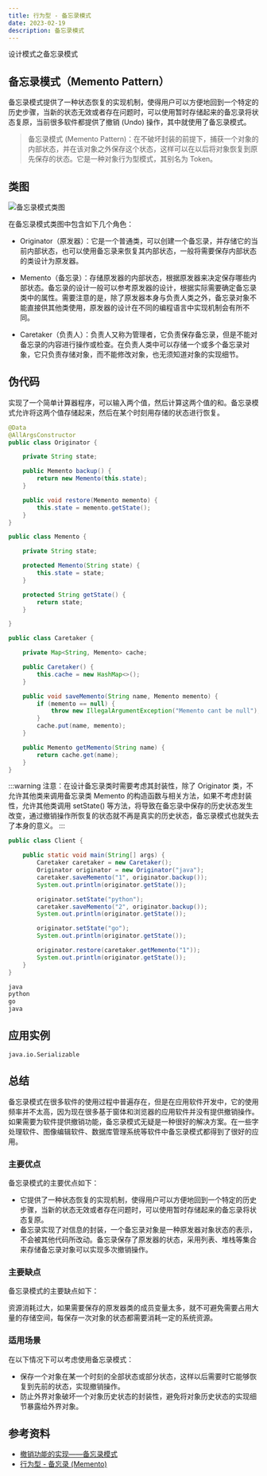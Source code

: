 ```yaml
---
title: 行为型 - 备忘录模式
date: 2023-02-19
description: 备忘录模式
---
```


设计模式之备忘录模式
<!-- more -->

## 备忘录模式（Memento Pattern）

备忘录模式提供了一种状态恢复的实现机制，使得用户可以方便地回到一个特定的历史步骤，当新的状态无效或者存在问题时，可以使用暂时存储起来的备忘录将状态复原，当前很多软件都提供了撤销 (Undo) 操作，其中就使用了备忘录模式。

> 备忘录模式 (Memento Pattern)：在不破坏封装的前提下，捕获一个对象的内部状态，并在该对象之外保存这个状态，这样可以在以后将对象恢复到原先保存的状态。它是一种对象行为型模式，其别名为 Token。

## 类图

![备忘录模式类图](https://cdn.jsdelivr.net/gh/AlexChen68/OSS@master/blog/advance/memento_pattern.png)

在备忘录模式类图中包含如下几个角色：

- Originator（原发器）：它是一个普通类，可以创建一个备忘录，并存储它的当前内部状态，也可以使用备忘录来恢复其内部状态，一般将需要保存内部状态的类设计为原发器。

- Memento（备忘录）：存储原发器的内部状态，根据原发器来决定保存哪些内部状态。备忘录的设计一般可以参考原发器的设计，根据实际需要确定备忘录类中的属性。需要注意的是，除了原发器本身与负责人类之外，备忘录对象不能直接供其他类使用，原发器的设计在不同的编程语言中实现机制会有所不同。

- Caretaker（负责人）：负责人又称为管理者，它负责保存备忘录，但是不能对备忘录的内容进行操作或检查。在负责人类中可以存储一个或多个备忘录对象，它只负责存储对象，而不能修改对象，也无须知道对象的实现细节。

## 伪代码

实现了一个简单计算器程序，可以输入两个值，然后计算这两个值的和。备忘录模式允许将这两个值存储起来，然后在某个时刻用存储的状态进行恢复。

```java
@Data
@AllArgsConstructor
public class Originator {

    private String state;

    public Memento backup() {
        return new Memento(this.state);
    }

    public void restore(Memento memento) {
        this.state = memento.getState();
    }
}

public class Memento {

    private String state;

    protected Memento(String state) {
        this.state = state;
    }

    protected String getState() {
        return state;
    }

}

public class Caretaker {

    private Map<String, Memento> cache;

    public Caretaker() {
        this.cache = new HashMap<>();
    }

    public void saveMemento(String name, Memento memento) {
        if (memento == null) {
            throw new IllegalArgumentException("Memento cant be null");
        }
        cache.put(name, memento);
    }

    public Memento getMemento(String name) {
        return cache.get(name);
    }
}
```

:::warning
注意：在设计备忘录类时需要考虑其封装性，除了 Originator 类，不允许其他类来调用备忘录类 Memento 的构造函数与相关方法，如果不考虑封装性，允许其他类调用 setState() 等方法，将导致在备忘录中保存的历史状态发生改变，通过撤销操作所恢复的状态就不再是真实的历史状态，备忘录模式也就失去了本身的意义。
:::

```java
public class Client {

    public static void main(String[] args) {
        Caretaker caretaker = new Caretaker();
        Originator originator = new Originator("java");
        caretaker.saveMemento("1", originator.backup());
        System.out.println(originator.getState());

        originator.setState("python");
        caretaker.saveMemento("2", originator.backup());
        System.out.println(originator.getState());

        originator.setState("go");
        System.out.println(originator.getState());

        originator.restore(caretaker.getMemento("1"));
        System.out.println(originator.getState());
    }
}
```

```java
java
python
go
java
```

## 应用实例

`java.io.Serializable`

## 总结

备忘录模式在很多软件的使用过程中普遍存在，但是在应用软件开发中，它的使用频率并不太高，因为现在很多基于窗体和浏览器的应用软件并没有提供撤销操作。如果需要为软件提供撤销功能，备忘录模式无疑是一种很好的解决方案。在一些字处理软件、图像编辑软件、数据库管理系统等软件中备忘录模式都得到了很好的应用。

### 主要优点

备忘录模式的主要优点如下：

- 它提供了一种状态恢复的实现机制，使得用户可以方便地回到一个特定的历史步骤，当新的状态无效或者存在问题时，可以使用暂时存储起来的备忘录将状态复原。
- 备忘录实现了对信息的封装，一个备忘录对象是一种原发器对象状态的表示，不会被其他代码所改动。备忘录保存了原发器的状态，采用列表、堆栈等集合来存储备忘录对象可以实现多次撤销操作。

### 主要缺点

备忘录模式的主要缺点如下：

资源消耗过大，如果需要保存的原发器类的成员变量太多，就不可避免需要占用大量的存储空间，每保存一次对象的状态都需要消耗一定的系统资源。

### 适用场景

在以下情况下可以考虑使用备忘录模式：

- 保存一个对象在某一个时刻的全部状态或部分状态，这样以后需要时它能够恢复到先前的状态，实现撤销操作。
- 防止外界对象破坏一个对象历史状态的封装性，避免将对象历史状态的实现细节暴露给外界对象。

## 参考资料

- [撤销功能的实现——备忘录模式](https://blog.csdn.net/lovelion/article/details/7526747)
- [行为型 - 备忘录 (Memento)](https://pdai.tech/md/dev-spec/pattern/25_memento.html)